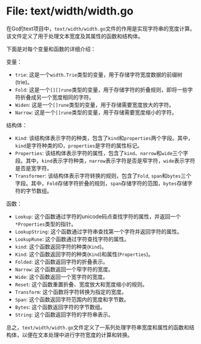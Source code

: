 # File: text/width/width.go

在Go的text项目中，`text/width/width.go`文件的作用是实现字符串的宽度计算。该文件定义了用于处理文本宽度及其属性的函数和结构体。

下面是对每个变量和函数的详细介绍：

变量：
- `trie`: 这是一个`width.Trie`类型的变量，用于存储字符宽度数据的前缀树(trie)。
- `Fold`: 这是一个`[][]rune`类型的变量，用于存储字符的折叠规则，即将一些字符折叠成另一个宽度相同的字符。
- `Widen`: 这是一个`[]rune`类型的变量，用于存储需要宽度放大的字符。
- `Narrow`: 这是一个`[]rune`类型的变量，用于存储需要宽度缩小的字符。

结构体：
- `Kind`: 该结构体表示字符的种类，包含了`kind`和`properties`两个字段。其中，`kind`是字符种类的ID，`properties`是字符的属性标记。
- `Properties`: 该结构体表示字符的属性，包含了`kind`、`narrow`和`wide`三个字段。其中，`kind`表示字符种类，`narrow`表示字符是否是窄字符，`wide`表示字符是否是宽字符。
- `Transformer`: 该结构体表示字符转换的规则，包含了`Fold`, `span`和`bytes`三个字段。其中，`Fold`存储字符折叠的规则，`span`存储字符的范围，`bytes`存储字符的字节数组。

函数：
- `Lookup`: 这个函数通过字符的unicode码点查找字符的属性，并返回一个`*Properties`类型的指针。
- `LookupString`: 这个函数通过字符串查找第一个字符并返回字符的属性。
- `LookupRune`: 这个函数通过字符查找字符的属性。
- `kind`: 这个函数返回字符的种类(`Kind`)。
- `Kind`: 这个函数返回字符的种类(`Kind`)和属性(`Properties`)。
- `Folded`: 这个函数返回字符的折叠表示。
- `Narrow`: 这个函数返回一个窄字符的宽度。
- `Wide`: 这个函数返回一个宽字符的宽度。
- `Reset`: 这个函数重置折叠、宽度放大和宽度缩小的规则。
- `Transform`: 这个函数将字符转换为指定的宽度。
- `Span`: 这个函数返回字符范围内的宽度和字节数。
- `Bytes`: 这个函数返回字符的字节数组。
- `String`: 这个函数返回字符的字符串表示。

总之，`text/width/width.go`文件定义了一系列处理字符串宽度和属性的函数和结构体，以便在文本处理中进行字符宽度的计算和转换。

